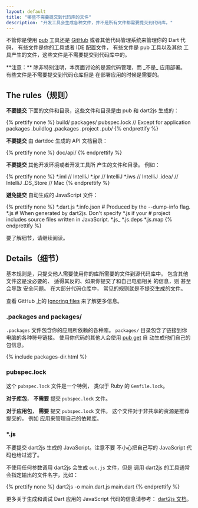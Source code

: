 ```yaml
---
layout: default
title: "哪些不需要提交到代码库的文件"
description: "开发工具会生成各种文件，并不是所有文件都需要提交到代码库。"
---
```


不管你是使用 [pub](/tools/pub) 工具还是 [GitHub](https://github.com/) 
或者其他代码管理系统来管理你的 Dart 代码，
有些文件是你的工具或者 IDE 配置文件，
有些文件是 pub 工具以及其他
工具产生的文件，这些文件是不需要提交到代码库中的。

<aside class="alert alert-info" markdown="1">
**注意：**
除非特别注明，本页面讨论的是源代码管理，而
_不是_ 应用部署。
有些文件是不需要提交到代码仓库但是
在部署应用的时候是需要的。
</aside>

## The rules（规则）

**不要提交** 下面的文件和目录，这些文件和目录是由
pub 和 dart2js 生成的：

{% prettify none %}
build/
packages/
pubspec.lock  // Except for application packages
.buildlog
.packages
.project
.pub/
{% endprettify %}

**不要提交** 由 dartdoc 生成的 API 文档目录：

{% prettify none %}
doc/api/
{% endprettify %}

**不要提交** 其他开发环境或者开发工具所
产生的文件和目录。
例如：

{% prettify none %}
*.iml         // IntelliJ
*.ipr         // IntelliJ
*.iws         // IntelliJ
.idea/        // IntelliJ
.DS_Store     // Mac
{% endprettify %}

**避免提交** 自动生成的 JavaScript 文件：

{% prettify none %}
*.dart.js
*.info.json      # Produced by the --dump-info flag.
*.js             # When generated by dart2js. Don't specify *.js if your
                 # project includes source files written in JavaScript.
*.js_
*.js.deps
*.js.map
{% endprettify %}

要了解细节，请继续阅读。

## Details（细节）

基本规则是，只提交他人需要使用你的库所需要的文件到源代码库中。
包含其他文件这是没必要的、
适得其反的、如果你提交了和自己电脑相关
的信息，则
甚至会导致
安全问题。
在大部分代码仓库中，
常见的规则就是不提交生成的文件。

查看 GitHub 上的 [Ignoring files](https://help.github.com/articles/ignoring-files)
来了解更多信息。

### .packages and packages/

`.packages` 文件包含你的应用所依赖的各种库。
`packages/` 目录包含了链接到你电脑的各种符号链接。
使用你代码的其他人会使用 [pub get](/tools/pub/get-started#installing-packages) 自
动生成他们自己的包信息。

{% include packages-dir.html %}

### pubspec.lock

这个 `pubspec.lock` 文件是一个特例，
类似于 Ruby 的 `Gemfile.lock`。

**对于库包**， **不需要** 提交 `pubspec.lock` 文件。

**对于应用包**， **需要** 提交 `pubspec.lock` 文件。
这个文件对于非共享的资源是推荐提交的，
例如 应用来管理自己的依赖库。

### *.js

不要提交 dart2js 生成的 JavaScript。注意不要
不小心把自己写的 JavaScript 代码也给过滤了。

不使用任何参数调用 dart2js 会生成 `out.js` 文件，但是
调用 dart2js 的工具通常会指定输出的文件名字，比如：

{% prettify none  %}
dart2js -o main.dart.js main.dart
{% endprettify %}

更多关于生成和调试 Dart 应用的 
JavaScript 代码的信息请参考：
[dart2js 文档]({{site.webdev}}/tools/dart2js)。
